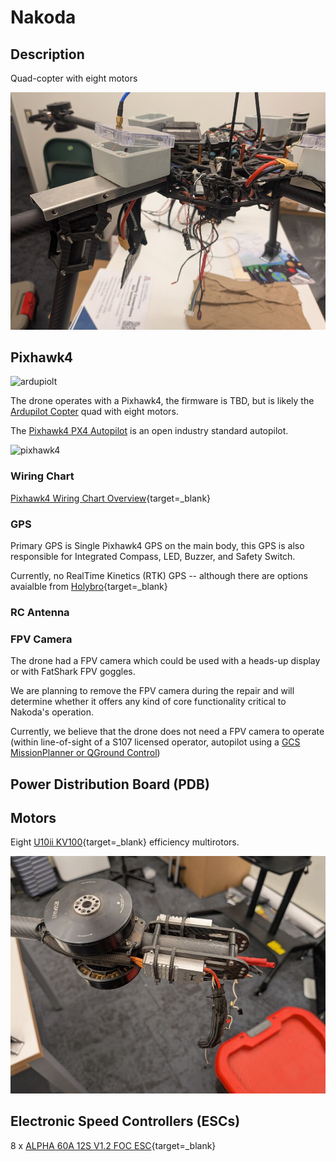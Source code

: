 # Nakoda

## Description

Quad-copter with eight motors

![nakoda_2](assets/photos/camera_1.jpg)

## Pixhawk4

![ardupiolt](https://ardupilot.org/copter/_images/firmware_types.jpg)

The drone operates with a Pixhawk4, the firmware is TBD, but is likely the [Ardupilot Copter](https://ardupilot.org/copter/index.html) quad with eight motors. 

The [Pixhawk4 PX4 Autopilot](https://docs.px4.io/main/en/) is an open industry standard autopilot. 

![pixhawk4](https://docs.px4.io/main/assets/pixhawk4_logo_view.Bo2yJ3GE.jpg)


### Wiring Chart

[Pixhawk4 Wiring Chart Overview](https://docs.px4.io/main/en/assembly/quick_start_pixhawk4.html){target=_blank}

### GPS

Primary GPS is Single Pixhawk4 GPS on the main body, this GPS is also responsible for Integrated Compass, LED, Buzzer, and Safety Switch.

Currently, no RealTime Kinetics (RTK) GPS -- although there are options avaialble from [Holybro](https://holybro.com/search?type=product%2Carticle%2Cpage%2Ccollection&options[prefix]=last&q=RTK*){target=_blank}

### RC Antenna

### FPV Camera

The drone had a FPV camera which could be used with a heads-up display or with FatShark FPV goggles.

We are planning to remove the FPV camera during the repair and will determine whether it offers any kind of core functionality critical to Nakoda's operation.

Currently, we believe that the drone does not need a FPV camera to operate (within line-of-sight of a S107 licensed operator, autopilot using a [GCS MissionPlanner or QGround Control](planner.md))

## Power Distribution Board (PDB)

## Motors

Eight [U10ii KV100](https://store.tmotor.com/product/u10-2-u-efficiency.html){target=_blank} efficiency multirotors.

![nakoda_motor_1](assets/photos/motor_esc_1.jpg)

## Electronic Speed Controllers (ESCs)

8 x [ALPHA 60A 12S V1.2 FOC ESC](https://store.tmotor.com/product/alpha-60a-12s-esc.html?srsltid=AfmBOooouasZk1J114ujHXOl6Q00qO5cQeZWmUeZPT8CRre4Kc0x56FR){target=_blank}

##